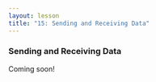 ```yaml
---
layout: lesson
title: "15: Sending and Receiving Data"
---
```

### Sending and Receiving Data

Coming soon!
